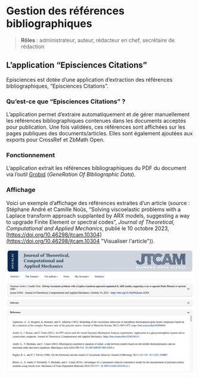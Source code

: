 # Gestion des références bibliographiques

> **Rôles** : administrateur, auteur, rédacteur en chef, secrétaire de rédaction

## L’application “Episciences Citations”
Episciences est dotée d’une application d’extraction des références bibliographiques, “Episciences Citations”. 

### Qu’est-ce que “Episciences Citations” ?
L’application permet d’extraire automatiquement et de gérer manuellement les références bibliographiques contenues dans les documents acceptés pour publication. Une fois validées, ces références sont affichées sur les pages publiques des documents/articles. Elles sont également ajoutées aux exports pour CrossRef et ZbMath Open.

### Fonctionnement
L’application extrait les références bibliographiques du PDF du document via l’outil [Grobid](https://grobid.readthedocs.io/en/latest/ "Grobid") (*GeneRation Of 
BIbliographic Data*).

### Affichage
Voici un exemple d’affichage des références extraites d’un article (source : Stéphane André et Camille Noûs, 
“Solving viscoelastic problems with a Laplace transform approach supplanted by ARX models, suggesting a way to 
upgrade Finite Element or spectral codes”, *Journal of Theoretical, Computational and Applied Mechanics*, publié le 
10 octobre 2023, [https://doi.org/10.46298/jtcam.10304](https://doi.org/10.46298/jtcam.10304 "Visualiser l'article")).

![Références : exemple de rendu public](img/References-0.png "Références : exemple de rendu public")


